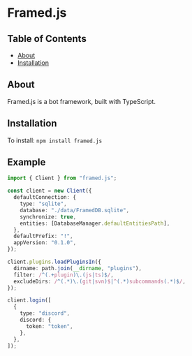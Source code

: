 # Framed.js

## Table of Contents

-   [About](#About)
-   [Installation](#Installation)

## About

Framed.js is a bot framework, built with TypeScript.

## Installation

To install: `npm install framed.js`

## Example

```ts
import { Client } from "framed.js";

const client = new Client({
  defaultConnection: {
    type: "sqlite",
    database: "./data/FramedDB.sqlite",
    synchronize: true,
    entities: [DatabaseManager.defaultEntitiesPath],
  },
  defaultPrefix: "!",
  appVersion: "0.1.0",
});

client.plugins.loadPluginsIn({
  dirname: path.join(__dirname, "plugins"),
  filter: /^(.+plugin)\.(js|ts)$/,
  excludeDirs: /^(.*)\.(git|svn)$|^(.*)subcommands(.*)$/,
});

client.login([
  {
    type: "discord",
    discord: {
      token: "token",
    },
  },
]);

```
